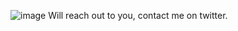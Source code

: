 ![image](https://user-images.githubusercontent.com/62842010/172201434-5efcaf04-822a-4bcb-b63f-4b9aa18ebb54.png)
Will reach out to you, contact me on twitter.
